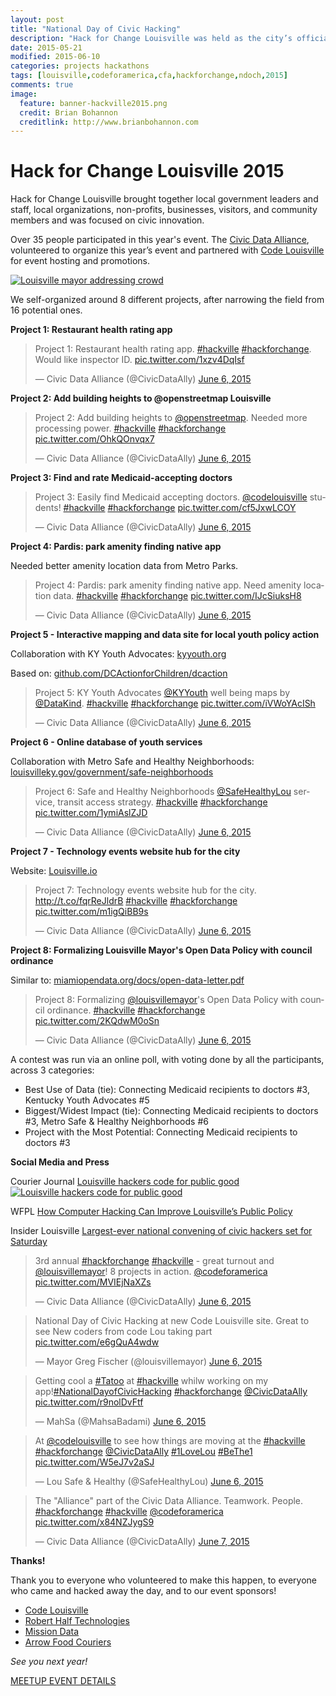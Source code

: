 ```yaml
---
layout: post
title: "National Day of Civic Hacking"
description: "Hack for Change Louisville was held as the city’s official Day of Civic Hacking event, one of over 100 simultaneous events across the United States. The day brought together local government leaders and staff, local organizations, non-profits, businesses, visitors, and community members and was focused on civic innovation."
date: 2015-05-21
modified: 2015-06-10
categories: projects hackathons
tags: [louisville,codeforamerica,cfa,hackforchange,ndoch,2015]
comments: true
image:
  feature: banner-hackville2015.png
  credit: Brian Bohannon
  creditlink: http://www.brianbohannon.com
---
```


# Hack for Change Louisville 2015

Hack for Change Louisville brought together local government leaders and staff, local organizations, non-profits, businesses, visitors, and community members and was focused on civic innovation.

Over 35 people participated in this year's event. The [Civic Data Alliance](http://www.civicdataalliance.org/), volunteered to organize this year’s event and partnered with [Code Louisville](http://www.codelouisville.org/) for event hosting and promotions.

[![Louisville mayor addressing crowd](/images/screenshot-hackville-mayor.png)](https://twitter.com/CityResearch/status/607204428635086848)

We self-organized around 8 different projects, after narrowing the field from 16 potential ones.

**Project 1: Restaurant health rating app**

<blockquote class="twitter-tweet" lang="en"><p lang="en" dir="ltr">Project 1: Restaurant health rating app. <a href="https://twitter.com/hashtag/hackville?src=hash">#hackville</a> <a href="https://twitter.com/hashtag/hackforchange?src=hash">#hackforchange</a>. Would like inspector ID. <a href="http://t.co/1xzv4DqIsf">pic.twitter.com/1xzv4DqIsf</a></p>&mdash; Civic Data Alliance (@CivicDataAlly) <a href="https://twitter.com/CivicDataAlly/status/607284698230980608">June 6, 2015</a></blockquote>



**Project 2: Add building heights to @openstreetmap Louisville**

<blockquote class="twitter-tweet" lang="en"><p lang="en" dir="ltr">Project 2: Add building heights to <a href="https://twitter.com/openstreetmap">@openstreetmap</a>. Needed more processing power. <a href="https://twitter.com/hashtag/hackville?src=hash">#hackville</a> <a href="https://twitter.com/hashtag/hackforchange?src=hash">#hackforchange</a> <a href="http://t.co/OhkQOnvqx7">pic.twitter.com/OhkQOnvqx7</a></p>&mdash; Civic Data Alliance (@CivicDataAlly) <a href="https://twitter.com/CivicDataAlly/status/607285264327843840">June 6, 2015</a></blockquote>



**Project 3: Find and rate Medicaid-accepting doctors**

<blockquote class="twitter-tweet" lang="en"><p lang="en" dir="ltr">Project 3: Easily find Medicaid accepting doctors. <a href="https://twitter.com/codelouisville">@codelouisville</a> students! <a href="https://twitter.com/hashtag/hackville?src=hash">#hackville</a> <a href="https://twitter.com/hashtag/hackforchange?src=hash">#hackforchange</a> <a href="http://t.co/cf5JxwLCOY">pic.twitter.com/cf5JxwLCOY</a></p>&mdash; Civic Data Alliance (@CivicDataAlly) <a href="https://twitter.com/CivicDataAlly/status/607285896459776000">June 6, 2015</a></blockquote>



**Project 4: Pardis: park amenity finding native app**

Needed better amenity location data from Metro Parks.

<blockquote class="twitter-tweet" lang="en"><p lang="en" dir="ltr">Project 4: Pardis: park amenity finding native app. Need amenity location data. <a href="https://twitter.com/hashtag/hackville?src=hash">#hackville</a> <a href="https://twitter.com/hashtag/hackforchange?src=hash">#hackforchange</a> <a href="http://t.co/IJcSiuksH8">pic.twitter.com/IJcSiuksH8</a></p>&mdash; Civic Data Alliance (@CivicDataAlly) <a href="https://twitter.com/CivicDataAlly/status/607286938115145729">June 6, 2015</a></blockquote>



**Project 5 - Interactive mapping and data site for local youth policy action**

Collaboration with KY Youth Advocates: [kyyouth.org](http://kyyouth.org/)

Based on: [github.com/DCActionforChildren/dcaction](https://github.com/DCActionforChildren/dcaction)

<blockquote class="twitter-tweet" lang="en"><p lang="en" dir="ltr">Project 5: KY Youth Advocates <a href="https://twitter.com/KYYouth">@KYYouth</a> well being maps by <a href="https://twitter.com/DataKind">@DataKind</a>. <a href="https://twitter.com/hashtag/hackville?src=hash">#hackville</a> <a href="https://twitter.com/hashtag/hackforchange?src=hash">#hackforchange</a> <a href="http://t.co/iVWoYAcISh">pic.twitter.com/iVWoYAcISh</a></p>&mdash; Civic Data Alliance (@CivicDataAlly) <a href="https://twitter.com/CivicDataAlly/status/607289146827251712">June 6, 2015</a></blockquote>



**Project 6 - Online database of youth services**

Collaboration with Metro Safe and Healthy Neighborhoods: [louisvilleky.gov/government/safe-neighborhoods](https://louisvilleky.gov/government/safe-neighborhoods)


<blockquote class="twitter-tweet" lang="en"><p lang="en" dir="ltr">Project 6: Safe and Healthy Neighborhoods <a href="https://twitter.com/SafeHealthyLou">@SafeHealthyLou</a> service, transit access strategy. <a href="https://twitter.com/hashtag/hackville?src=hash">#hackville</a> <a href="https://twitter.com/hashtag/hackforchange?src=hash">#hackforchange</a> <a href="http://t.co/1ymiAslZJD">pic.twitter.com/1ymiAslZJD</a></p>&mdash; Civic Data Alliance (@CivicDataAlly) <a href="https://twitter.com/CivicDataAlly/status/607291214099017729">June 6, 2015</a></blockquote>


**Project 7 - Technology events website hub for the city**

Website: [Louisville.io](http://Louisville.io)


<blockquote class="twitter-tweet" lang="en"><p lang="en" dir="ltr">Project 7: Technology events website hub for the city. <a href="http://t.co/fqrReJldrB">http://t.co/fqrReJldrB</a> <a href="https://twitter.com/hashtag/hackville?src=hash">#hackville</a> <a href="https://twitter.com/hashtag/hackforchange?src=hash">#hackforchange</a> <a href="http://t.co/m1igQiBB9s">pic.twitter.com/m1igQiBB9s</a></p>&mdash; Civic Data Alliance (@CivicDataAlly) <a href="https://twitter.com/CivicDataAlly/status/607292443839602689">June 6, 2015</a></blockquote>



**Project 8: Formalizing Louisville Mayor's Open Data Policy with council ordinance**

Similar to: [miamiopendata.org/docs/open-data-letter.pdf](http://miamiopendata.org/docs/open-data-letter.pdf)

<blockquote class="twitter-tweet" lang="en"><p lang="en" dir="ltr">Project 8: Formalizing <a href="https://twitter.com/louisvillemayor">@louisvillemayor</a>&#39;s Open Data Policy with council ordinance. <a href="https://twitter.com/hashtag/hackville?src=hash">#hackville</a> <a href="https://twitter.com/hashtag/hackforchange?src=hash">#hackforchange</a> <a href="http://t.co/2KQdwM0oSn">pic.twitter.com/2KQdwM0oSn</a></p>&mdash; Civic Data Alliance (@CivicDataAlly) <a href="https://twitter.com/CivicDataAlly/status/607294226225840128">June 6, 2015</a></blockquote>




A contest was run via an online poll, with voting done by all the participants, across 3 categories:

- Best Use of Data (tie): Connecting Medicaid recipients to doctors #3, Kentucky Youth Advocates #5
- Biggest/Widest Impact (tie): Connecting Medicaid recipients to doctors #3, Metro Safe & Healthy Neighborhoods #6
- Project with the Most Potential: Connecting Medicaid recipients to doctors #3


**Social Media and Press**

Courier Journal [Louisville hackers code for public good](http://www.courier-journal.com/story/news/local/2015/06/07/louisville-hackers-code-public-good/28666213/)
[![Louisville hackers code for public good](/images/screenshot-hackville-cj.png)](http://www.courier-journal.com/story/news/local/2015/06/07/louisville-hackers-code-public-good/28666213/)

WFPL [How Computer Hacking Can Improve Louisville’s Public Policy](http://wfpl.org/how-computer-hacking-can-improve-louisvilles-public-policy/)

Insider Louisville [Largest-ever national convening of civic hackers set for Saturday](http://insiderlouisville.com/startups/ecosystem/civic-data-alliance-hosts-national-day-civic-hacking-weekend/)


<blockquote class="twitter-tweet" lang="en"><p lang="en" dir="ltr">3rd annual <a href="https://twitter.com/hashtag/hackforchange?src=hash">#hackforchange</a> <a href="https://twitter.com/hashtag/hackville?src=hash">#hackville</a> - great turnout and <a href="https://twitter.com/louisvillemayor">@louisvillemayor</a>! 8 projects in action. <a href="https://twitter.com/codeforamerica">@codeforamerica</a> <a href="http://t.co/MVIEjNaXZs">pic.twitter.com/MVIEjNaXZs</a></p>&mdash; Civic Data Alliance (@CivicDataAlly) <a href="https://twitter.com/CivicDataAlly/status/607252142957707264">June 6, 2015</a></blockquote>



<blockquote class="twitter-tweet" lang="en"><p lang="en" dir="ltr">National Day of Civic Hacking at new Code Louisville site. Great to see New coders from code Lou taking part <a href="http://t.co/e6gQuA4wdw">pic.twitter.com/e6gQuA4wdw</a></p>&mdash; Mayor Greg Fischer (@louisvillemayor) <a href="https://twitter.com/louisvillemayor/status/607204324452794368">June 6, 2015</a></blockquote>



<blockquote class="twitter-tweet" lang="en"><p lang="en" dir="ltr">Getting cool a <a href="https://twitter.com/hashtag/Tatoo?src=hash">#Tatoo</a> at <a href="https://twitter.com/hashtag/hackville?src=hash">#hackville</a> whilw working on my app!<a href="https://twitter.com/hashtag/NationalDayofCivicHacking?src=hash">#NationalDayofCivicHacking</a> <a href="https://twitter.com/hashtag/hackforchange?src=hash">#hackforchange</a> <a href="https://twitter.com/CivicDataAlly">@CivicDataAlly</a> <a href="http://t.co/r9nolDvFtf">pic.twitter.com/r9nolDvFtf</a></p>&mdash; MahSa (@MahsaBadami) <a href="https://twitter.com/MahsaBadami/status/607262305756315648">June 6, 2015</a></blockquote>



<blockquote class="twitter-tweet" lang="en"><p lang="en" dir="ltr">At <a href="https://twitter.com/codelouisville">@codelouisville</a> to see how things are moving at the <a href="https://twitter.com/hashtag/hackville?src=hash">#hackville</a> <a href="https://twitter.com/hashtag/hackforchange?src=hash">#hackforchange</a> <a href="https://twitter.com/CivicDataAlly">@CivicDataAlly</a> <a href="https://twitter.com/hashtag/1LoveLou?src=hash">#1LoveLou</a> <a href="https://twitter.com/hashtag/BeThe1?src=hash">#BeThe1</a> <a href="http://t.co/W5eJ7v2aSJ">pic.twitter.com/W5eJ7v2aSJ</a></p>&mdash; Lou Safe &amp; Healthy (@SafeHealthyLou) <a href="https://twitter.com/SafeHealthyLou/status/607280375983828994">June 6, 2015</a></blockquote>



<blockquote class="twitter-tweet" lang="en"><p lang="en" dir="ltr">The &quot;Alliance&quot; part of the Civic Data Alliance. Teamwork. People. <a href="https://twitter.com/hashtag/hackforchange?src=hash">#hackforchange</a> <a href="https://twitter.com/hashtag/hackville?src=hash">#hackville</a> <a href="https://twitter.com/codeforamerica">@codeforamerica</a> <a href="http://t.co/x84NZJygS9">pic.twitter.com/x84NZJygS9</a></p>&mdash; Civic Data Alliance (@CivicDataAlly) <a href="https://twitter.com/CivicDataAlly/status/607613851035525120">June 7, 2015</a></blockquote>

**Thanks!**

Thank you to everyone who volunteered to make this happen, to everyone who came and hacked away the day, and to our event sponsors!

- [Code Louisville](http://www.codelouisville.org/)
- [Robert Half Technologies](http://www.roberthalf.com/louisville)
- [Mission Data](https://www.missiondata.com/)
- [Arrow Food Couriers](http://arrowfoodcouriers.com/)

*See you next year!*

<a href="http://www.meetup.com/Louisville-Civic-Data-Alliance/events/221681484/" target="new" >MEETUP EVENT DETAILS</a>

<script async src="//platform.twitter.com/widgets.js" charset="utf-8"></script>
